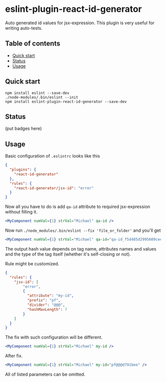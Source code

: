 # eslint-plugin-react-id-generator

Auto generated id values for jsx-expression.
This plugin is very useful for writing auto-tests.

## Table of contents
* [Quick start](#quick-start)
* [Status](#status)
* [Usage](#usage)

## Quick start
```shell script
npm install eslint --save-dev
./node-modules/.bin/eslint --init
npm install eslint-plugin-react-id-generator --save-dev
```

## Status
(put badges here)

## Usage
Basic configuration of `.eslintrc` looks like this 
```json
{
  "plugins": {
    "react-id-generator"
  },
  "rules": {
    "react-id-generator/jsx-id": "error"
  }
}
```

Now all you have to do is add `qa-id` attribute to required
jsx-expression without filling it.

```jsx harmony
<MyComponent numVal={1} strVal="Michael" qa-id />
```

Now run `./node_modules/.bin/eslint --fix 'file_or_folder'` and you'll get

```jsx harmony
<MyComponent numVal={1} strVal="Michael" qa-id="qa-id_f5d485d2995609cee081753ec9372b0e" />
```

The output hash value depends on tag name, attributes names and values and the type of the tag
itself (whether it's self-closing or not).

Rule might be customized.

```json
{
  "rules": {
    "jsx-id": [
        "error", 
        {
          "attribute": "my-id",
          "prefix": "pf",
          "divider": "@@@",
          "hashMaxLength": 7
        }
    ]
  }
}
```

The fix with such configuration will be different.

```jsx harmony
<MyComponent numVal={1} strVal="Michael" my-id />
```

After fix.

```jsx harmony
<MyComponent numVal={1} strVal="Michael" my-id="pf@@@d791bee" />
```

All of listed parameters can be omitted.